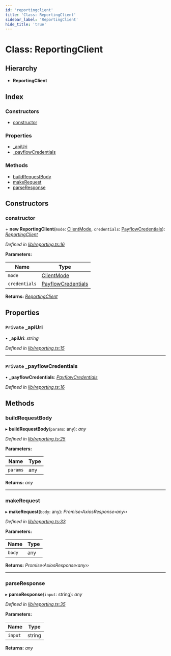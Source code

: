 ```yaml
---
id: 'reportingclient'
title: 'Class: ReportingClient'
sidebar_label: 'ReportingClient'
hide_title: 'true'
---
```


# Class: ReportingClient

## Hierarchy

-   **ReportingClient**

## Index

### Constructors

-   [constructor](reportingclient.md#constructor)

### Properties

-   [\_apiUri](reportingclient.md#private-_apiuri)
-   [\_payflowCredentials](reportingclient.md#private-_payflowcredentials)

### Methods

-   [buildRequestBody](reportingclient.md#buildrequestbody)
-   [makeRequest](reportingclient.md#makerequest)
-   [parseResponse](reportingclient.md#parseresponse)

## Constructors

### constructor

\+ **new ReportingClient**(`mode`: [ClientMode](../globals.md#clientmode), `credentials`: [PayflowCredentials](../globals.md#payflowcredentials)): _[ReportingClient](reportingclient.md)_

_Defined in [lib/reporting.ts:16](https://github.com/ELEVATORmedia/paymigo/blob/30e9201/src/lib/reporting.ts#L16)_

**Parameters:**

| Name          | Type                                                   |
| ------------- | ------------------------------------------------------ |
| `mode`        | [ClientMode](../globals.md#clientmode)                 |
| `credentials` | [PayflowCredentials](../globals.md#payflowcredentials) |

**Returns:** _[ReportingClient](reportingclient.md)_

## Properties

### `Private` \_apiUri

• **\_apiUri**: _string_

_Defined in [lib/reporting.ts:15](https://github.com/ELEVATORmedia/paymigo/blob/30e9201/src/lib/reporting.ts#L15)_

---

### `Private` \_payflowCredentials

• **\_payflowCredentials**: _[PayflowCredentials](../globals.md#payflowcredentials)_

_Defined in [lib/reporting.ts:16](https://github.com/ELEVATORmedia/paymigo/blob/30e9201/src/lib/reporting.ts#L16)_

## Methods

### buildRequestBody

▸ **buildRequestBody**(`params`: any): _any_

_Defined in [lib/reporting.ts:25](https://github.com/ELEVATORmedia/paymigo/blob/30e9201/src/lib/reporting.ts#L25)_

**Parameters:**

| Name     | Type |
| -------- | ---- |
| `params` | any  |

**Returns:** _any_

---

### makeRequest

▸ **makeRequest**(`body`: any): _Promise‹AxiosResponse‹any››_

_Defined in [lib/reporting.ts:33](https://github.com/ELEVATORmedia/paymigo/blob/30e9201/src/lib/reporting.ts#L33)_

**Parameters:**

| Name   | Type |
| ------ | ---- |
| `body` | any  |

**Returns:** _Promise‹AxiosResponse‹any››_

---

### parseResponse

▸ **parseResponse**(`input`: string): _any_

_Defined in [lib/reporting.ts:35](https://github.com/ELEVATORmedia/paymigo/blob/30e9201/src/lib/reporting.ts#L35)_

**Parameters:**

| Name    | Type   |
| ------- | ------ |
| `input` | string |

**Returns:** _any_
